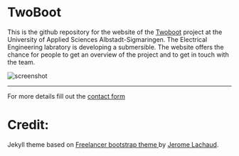 TwoBoot 
=========================
This is the github repository for the website of the [Twoboot](https://www.twoboot.de/) project at the University of Applied Sciences Albstadt-Sigmaringen. The Electrical Engineering labratory is developing a submersible. The website offers the chance for people to get an overview of the project and to get in touch with the team. 

![screenshot](https://www.twoboot.de/img/profile.png)

---------
For more details fill out the [contact form](https://www.twoboot.de/)

# Credit: 
Jekyll theme based on [Freelancer bootstrap theme ](http://startbootstrap.com/template-overviews/freelancer/) by [Jerome Lachaud](https://github.com/jeromelachaud/freelancer-theme). 